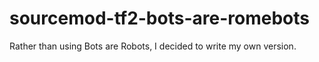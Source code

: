 sourcemod-tf2-bots-are-romebots
===============================

Rather than using Bots are Robots, I decided to write my own version.
